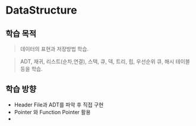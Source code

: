 # DataStructure

## 학습 목적
> 데이터의 표현과 저장방법 학습.  

> ADT, 재귀, 리스트(순차,연결), 스택, 큐, 덱, 트리, 힙, 우선순위 큐, 해시 테이블 등을 학습.
 
## 학습 방향
- Header File과 ADT를 파악 후 직접 구현
- Pointer 와 Function Pointer 활용
- 
